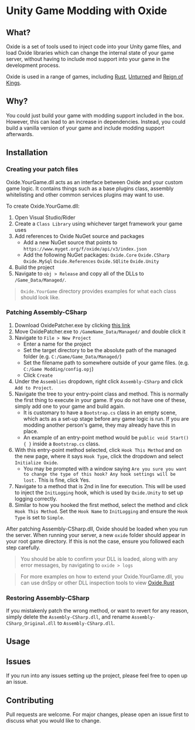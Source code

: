 
# Unity Game Modding with Oxide

## What?
Oxide is a set of tools used to inject code into your Unity game files, and load Oxide libraries which can change the internal state of your game server, without having to include mod support into your game in the development process.

Oxide is used in a range of games, including [Rust](https://store.steampowered.com/app/252490/), [Unturned](https://store.steampowered.com/app/304930/) and [Reign of Kings](https://store.steampowered.com/app/344760/).

## Why?
You could just build your game with modding support included in the box. However, this can lead to an increase in dependencies. Instead, you could build a vanilla version of your game and include modding support afterwards.

## Installation

### Creating your patch files
Oxide.YourGame.dll acts as an interface between Oxide and your custom game logic. It contains things such as a base plugins class, assembly whitelisting and other common services plugins may want to use.

To create Oxide.YourGame.dll:
1. Open Visual Studio/Rider
2. Create a `Class Library` using whichever target framework your game uses
3. Add references to Oxide NuGet source and packages
	* Add a new NuGet source that points to `https://www.myget.org/f/oxide/api/v3/index.json`
	* Add the following NuGet packages: `Oxide.Core` `Oxide.CSharp` `Oxide.MySql` `Oxide.References` `Oxide.SQlite` `Oxide.Unity`
4. Build the project
5. Navigate to `obj > Release` and copy all of the DLLs to `/Game_Data/Managed/`.

> `Oxide.YourGame` directory provides examples for what each class should look like.

### Patching Assembly-CSharp
1. Download OxidePatcher.exe by clicking [this link](https://github.com/OxideMod/Oxide.Patcher/releases/download/latest/OxidePatcher.exe)
2. Move OxidePatcher.exe to `/GameName_Data/Managed/` and double click it
3. Navigate to `File > New Project`
	* Enter a name for the project
	* Set the target directory to be the absolute path of the managed folder (e.g. `C:/Game/Game_Data/Managed/`)
	* Set the filename path to somewhere outside of your game files. (e.g. `C:/Game Modding/config.opj`)
	* Click `Create`
4. Under the `Assemblies` dropdown, right click `Assembly-CSharp` and click `Add to Project`.
5. Navigate the tree to your entry-point class and method. This is normally the first thing to execute in your game. If you do not have one of these, simply add one to your game and build again.
	* It is customary to have a `Bootstrap.cs` class in an empty scene, which acts as a set-up stage before any game logic is run. If you are modding another person's game, they may already have this in place.
	* An example of an entry-point method would be `public void Start() { }` inside a `Bootstrap.cs` class.
6. With this entry-point method selected, click `Hook This Method` and on the new page, where it says `Hook Type`, click the dropdown and select `Initialize Oxide`.
	* You may be prompted with a window saying `Are you sure you want to change the type of this hook? Any hook settings will be lost.` This is fine, click Yes.
7. Navigate to a method that is 2nd in line for execution. This will be used to inject the `InitLogging` hook, which is used by `Oxide.Unity` to set up logging correctly.
8. Similar to how you hooked the first method, select the method and click `Hook This Method`. Set the `Hook Name` to `InitLogging` and ensure the `Hook Type` is set to `Simple`.

After patching Assembly-CSharp.dll, Oxide should be loaded when you run the server. When running your server, a new `oxide` folder should appear in your root game directory. If this is not the case, ensure you followed each step carefully.

> You should be able to confirm your DLL is loaded, along with any error messages, by navigating to `oxide > logs`

> For more examples on how to extend your Oxide.YourGame.dll, you can use dnSpy or other DLL inspection tools to view [Oxide.Rust](https://umod.org/games/rust)

### Restoring Assembly-CSharp
If you mistakenly patch the wrong method, or want to revert for any reason, simply delete the `Assembly-CSharp.dll`, and rename `Assembly-CSharp_Original.dll` to `Assembly-CSharp.dll`.

## Usage

## Issues
If you run into any issues setting up the project, please feel free to open up an issue.

## Contributing
Pull requests are welcome. For major changes, please open an issue first to discuss what you would like to change.
